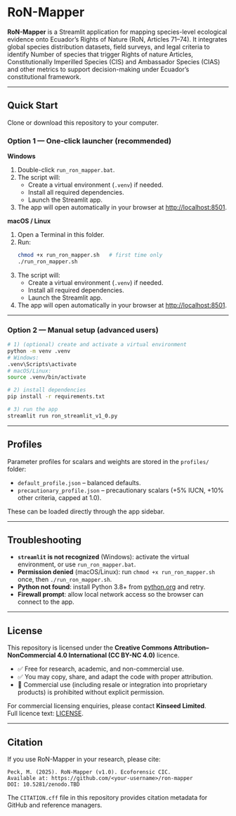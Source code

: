 # RoN-Mapper

**RoN-Mapper** is a Streamlit application for mapping species-level ecological evidence onto Ecuador’s Rights of Nature (RoN, Articles 71–74). It integrates global species distribution datasets, field surveys, and legal criteria to identify Number of species that trigger Rights of nature Articles, Constitutionally Imperilled Species (CIS) and Ambassador Species (CIAS) and other metrics to support decision-making under Ecuador’s constitutional framework.

---

## Quick Start

Clone or download this repository to your computer.

### Option 1 — One-click launcher (recommended)

**Windows**
1. Double-click `run_ron_mapper.bat`.  
2. The script will:
   - Create a virtual environment (`.venv`) if needed.
   - Install all required dependencies.
   - Launch the Streamlit app.  
3. The app will open automatically in your browser at [http://localhost:8501](http://localhost:8501).

**macOS / Linux**
1. Open a Terminal in this folder.  
2. Run:
   ```bash
   chmod +x run_ron_mapper.sh   # first time only
   ./run_ron_mapper.sh
   ```
3. The script will:
   - Create a virtual environment (`.venv`) if needed.
   - Install all required dependencies.
   - Launch the Streamlit app.  
4. The app will open automatically in your browser at [http://localhost:8501](http://localhost:8501).

---

### Option 2 — Manual setup (advanced users)

```bash
# 1) (optional) create and activate a virtual environment
python -m venv .venv
# Windows:
.venv\Scripts\activate
# macOS/Linux:
source .venv/bin/activate

# 2) install dependencies
pip install -r requirements.txt

# 3) run the app
streamlit run ron_streamlit_v1_0.py
```

---

## Profiles

Parameter profiles for scalars and weights are stored in the `profiles/` folder:

- `default_profile.json` – balanced defaults.  
- `precautionary_profile.json` – precautionary scalars (+5% IUCN, +10% other criteria, capped at 1.0).  

These can be loaded directly through the app sidebar.

---

## Troubleshooting

- **`streamlit` is not recognized** (Windows): activate the virtual environment, or use `run_ron_mapper.bat`.  
- **Permission denied** (macOS/Linux): run `chmod +x run_ron_mapper.sh` once, then `./run_ron_mapper.sh`.  
- **Python not found**: install Python 3.8+ from [python.org](https://www.python.org) and retry.  
- **Firewall prompt**: allow local network access so the browser can connect to the app.

---

## License

This repository is licensed under the **Creative Commons Attribution–NonCommercial 4.0 International (CC BY-NC 4.0)** licence.

- ✅ Free for research, academic, and non-commercial use.  
- ✅ You may copy, share, and adapt the code with proper attribution.  
- 🚫 Commercial use (including resale or integration into proprietary products) is prohibited without explicit permission.  

For commercial licensing enquiries, please contact **Kinseed Limited**.  
Full licence text: [LICENSE](LICENSE).

---

## Citation

If you use RoN-Mapper in your research, please cite:

```
Peck, M. (2025). RoN-Mapper (v1.0). Ecoforensic CIC.
Available at: https://github.com/<your-username>/ron-mapper
DOI: 10.5281/zenodo.TBD
```

The `CITATION.cff` file in this repository provides citation metadata for GitHub and reference managers.
